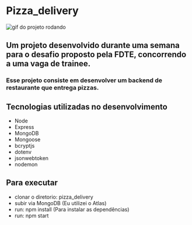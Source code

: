 # Pizza_delivery
![gif do projeto rodando](https://drive.google.com/file/d/1dWtLaqOGam1YXSdrqauKs45osRrvA4gH/view?usp=sharing)

## Um projeto desenvolvido durante uma semana para o desafio proposto pela FDTE, concorrendo a uma vaga de trainee.
### Esse projeto consiste em desenvolver um backend de restaurante que entrega pizzas.

## Tecnologias utilizadas no desenvolvimento
* Node
* Express
* MongoDB
* Mongoose 
* bcryptjs
* dotenv
* jsonwebtoken
* nodemon

## Para executar
* clonar o diretorio: pizza_delivery
* subir via MongoDB (Eu utilizei o Atlas)
* run: npm install (Para instalar as dependências)
* run: npm start
